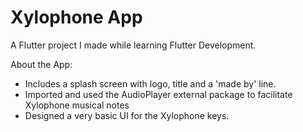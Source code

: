 # Xylophone App

A Flutter project I made while learning Flutter Development.

About the App: 
- Includes a splash screen with logo, title and a 'made by' line.
- Imported and used the AudioPlayer external package to facilitate Xylophone musical notes
- Designed a very basic UI for the Xylophone keys. 
